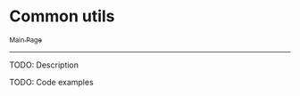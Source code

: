 # Common utils

[<sub> Main Page </sub>](https://github.com/alexiynew/neutrino_framework#neutrino-framework)

-------

TODO: Description

TODO: Code examples
